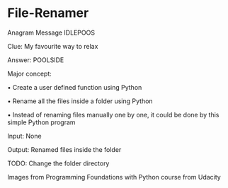 # File-Renamer
Anagram Message
IDLEPOOS

Clue: My favourite way to relax 

Answer: POOLSIDE

Major concept:

• Create a user defined function using Python

• Rename all the files inside a folder using Python

• Instead of renaming files manually one by one, it could be done by this simple Python program

Input: None 

Output: Renamed files inside the folder

TODO: Change the folder directory

Images from Programming Foundations with Python course from Udacity
